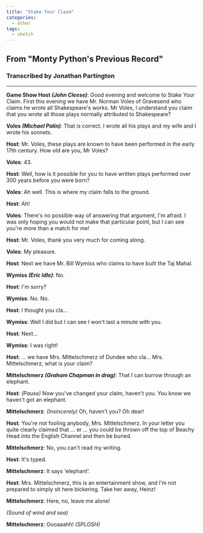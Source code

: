 ```yaml
---
title: "Stake Your Claim"
categories:
  - other
tags:
  - sketch
---
```


## From "Monty Python's Previous Record"
### Transcribed by Jonathan Partington

---

**Game Show Host _(John Cleese)_**: Good evening and welcome to Stake Your Claim. First this evening we have Mr. Norman Voles of Gravesend who claims he wrote all Shakespeare's works. Mr Voles, I understand you claim that you wrote all those plays normally attributed to Shakespeare?
 
**Voles _(Michael Palin)_**: That is correct. I wrote all his plays and my wife and I wrote his sonnets.
 
**Host**: Mr. Voles, these plays are known to have been performed in the early 17th century. How old are you, Mr Voles?
 
**Voles**: 43.
 
**Host**: Well, how is it possible for you to have written plays performed over 300 years before you were born?
 
**Voles**: Ah well. This is where my claim falls to the ground.
 
**Host**: Ah!
 
**Voles**: There's no possible way of answering that argument, I'm afraid. I was only hoping you would not make that particular point, but I can see you're more than a match for me!
 
**Host**: Mr. Voles, thank you very much for coming along.
 
**Voles**: My pleasure.
 
**Host**: Next we have Mr. Bill Wymiss who claims to have built the Taj Mahal.
 
**Wymiss _(Eric Idle)_**: No.
 
**Host**: I'm sorry?
 
**Wymiss**: No. No.
 
**Host**: I thought you cla...
 
**Wymiss**: Well I did but I can see I won't last a minute with you.
 
**Host**: Next...
 
**Wymiss**: I was right!
 
**Host**: ... we have Mrs. Mittelschmerz of Dundee who cla... Mrs. Mittelschmerz, what is your claim?
 
**Mittelschmerz _(Graham Chapman in drag)_**: That I can burrow through an elephant.
 
**Host**: _(Pause)_ Now you've changed your claim, haven't you. You know we haven't got an elephant.
 
**Mittelschmerz**: _(Insincerely)_ Oh, haven't you? Oh dear!
 
**Host**: You're not fooling anybody, Mrs. Mittelschmerz. In your letter you quite clearly claimed that ... er ... you could be thrown off the top of Beachy Head into the English Channel and then be buried.
 
**Mittelschmerz**: No, you can't read my writing.
 
**Host**: It's typed.
 
**Mittelschmerz**: It says 'elephant'.
 
**Host**: Mrs. Mittelschmerz, this is an entertainment show, and I'm not prepared to simply sit here bickering. Take her away, Heinz!
 
**Mittelschmerz**: Here, no, leave me alone!
 
_(Sound of wind and sea)_
 
**Mittelschmerz**: Oooaaahh! _(SPLOSH)_
